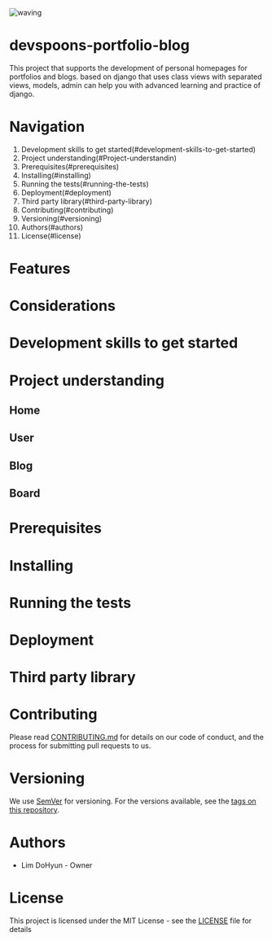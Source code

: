 ![waving](https://capsule-render.vercel.app/api?type=waving&height=200&text=devspoons-portfolio-blog&fontSize=60&fontAlign=50&fontAlignY=40&color=gradient)

# devspoons-portfolio-blog
This project that supports the development of personal homepages for portfolios and blogs. based on django that uses class views with separated views, models, admin can help you with advanced learning and practice of django.

# Navigation
1. Development skills to get started(#development-skills-to-get-started)
2. Project understanding(#Project-understandin)
3. Prerequisites(#prerequisites)
4. Installing(#installing)
5. Running the tests(#running-the-tests)
6. Deployment(#deployment)
7. Third party library(#third-party-library)
8. Contributing(#contributing)
9. Versioning(#versioning)
10. Authors(#authors)
11. License(#license)
# Features
# Considerations
# Development skills to get started

# Project understanding
## Home
## User
## Blog
## Board

# Prerequisites


# Installing

# Running the tests

# Deployment

# Third party library

# Contributing
Please read [CONTRIBUTING.md](https://github.com/devspoon/devspoon-portfolio-blog/blob/main/CONTRIBUTING.md) for details on our code of conduct, and the process for submitting pull requests to us.
# Versioning
We use [SemVer](https://semver.org/ "SemVer") for versioning. For the versions available, see the [tags on this repository](https://semver.org/ "repository tag").
# Authors
- Lim DoHyun - Owner
# License
This project is licensed under the MIT License - see the [LICENSE](https://github.com/devspoon/devspoon-portfolio-blog/blob/main/LICENSE) file for details